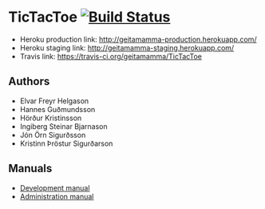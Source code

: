 TicTacToe  [![Build Status](https://travis-ci.org/geitamamma/TicTacToe.png)](https://travis-ci.org/geitamamma/TicTacToe])
=========
<ul>
	<li>
		Heroku production link:
<a href="http://geitamamma-production.herokuapp.com/">http://geitamamma-production.herokuapp.com/</a>
	</li>
	<li>
		Heroku staging link:
		<a href="http://geitamamma-staging.herokuapp.com/">http://geitamamma-staging.herokuapp.com/</a>
	</li>
	<li>
		Travis link:
		<a href="https://travis-ci.org/geitamamma/TicTacToe">https://travis-ci.org/geitamamma/TicTacToe</a>
	</li>
</ul>

<h2>Authors</h2>
<ul>
	<li>Elvar Freyr Helgason</li>
	<li>Hannes Guðmundsson</li>
	<li>Hörður Kristinsson</li>
	<li>Ingiberg Steinar Bjarnason</li>
	<li>Jón Örn Sigurðsson</li>
	<li>Kristinn Þröstur Sigurðarson</li>
</ul>

<h2>Manuals</h2>
<ul>
	<li><a href="/manuals/development.md">Development manual</a></li>
	<li><a href="/manuals/administration.md">Administration manual</a></li>
</ul>